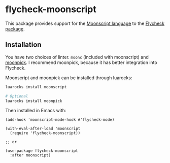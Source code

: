 # flycheck-moonscript

This package provides support for the [Moonscript
language](https://moonscript.org) to the [Flycheck
package](http://www.flycheck.org).

## Installation

You have two choices of linter. `moonc` (included with moonscript) and
[moonpick](https://github.com/nilnor/moonpick). I recommend moonpick, because it
has better integration into Flycheck.

Moonscript and moonpick can be installed through luarocks:

```sh
luarocks install moonscript

# Optional
luarocks install moonpick
```

Then installed in Emacs with:

```elisp
(add-hook 'moonscript-mode-hook #'flycheck-mode)

(with-eval-after-load 'moonscript
  (require 'flycheck-moonscript))
  
;; or

(use-package flycheck-moonscript
  :after moonscript)
```
